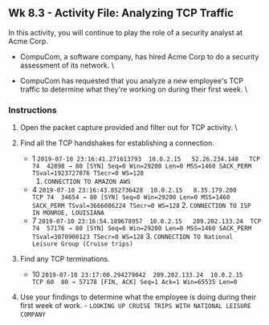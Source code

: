 ## **Wk 8.3 - Activity File: Analyzing TCP Traffic**

In this activity, you will continue to play the role of a security analyst at Acme Corp.


* CompuCom, a software company, has hired Acme Corp to do a security assessment of its network. \

* CompuCom has requested that you analyze a new employee's TCP traffic to determine what they're working on during their first week. \


### **Instructions**


1. Open the packet capture provided and filter out for TCP activity. \

2. Find all the TCP handshakes for establishing a connection.
    * 1	`2019-07-10 23:16:41.271613793	10.0.2.15	52.26.234.148	TCP	74	42898 → 80 [SYN] Seq=0 Win=29200 Len=0 MSS=1460 SACK_PERM TSval=1923727876 TSecr=0 WS=128`
        1. `CONNECTION TO AMAZON AWS`
    * 4	`2019-07-10 23:16:43.852736428	10.0.2.15	8.35.179.200	TCP	74	34654 → 80 [SYN] Seq=0 Win=29200 Len=0 MSS=1460 SACK_PERM TSval=3666086224 TSecr=0 WS=128`
        2. `CONNECTION TO ISP IN MONROE, LOUISIANA`
    * 7	`2019-07-10 23:16:54.189678957	10.0.2.15	209.202.133.24	TCP	74	57176 → 80 [SYN] Seq=0 Win=29200 Len=0 MSS=1460 SACK_PERM TSval=3070900123 TSecr=0 WS=128`
        3. `CONNECTION TO National Leisure Group (Cruise trips)`
3. Find any TCP terminations.
    * 10	`2019-07-10 23:17:00.294279042	209.202.133.24	10.0.2.15	TCP	60	80 → 57178 [FIN, ACK] Seq=1 Ack=1 Win=65535 Len=0`
4. Use your findings to determine what the employee is doing during their first week of work. - `LOOKING UP CRUISE TRIPS WITH NATIONAL LEISURE COMPANY`[ \
](https://securitytrails.com/domain/example.com/dns)
